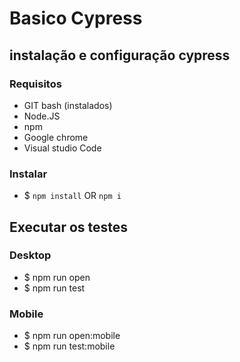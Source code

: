 # Basico Cypress
## instalação e configuração cypress

### Requisitos

- GIT bash (instalados)
- Node.JS
- npm
- Google chrome
- Visual studio Code

### Instalar

* $ `npm install` OR `npm i`

## Executar os testes 

### Desktop
* $ npm run open
* $ npm run test

### Mobile

* $ npm run open:mobile
* $ npm run test:mobile